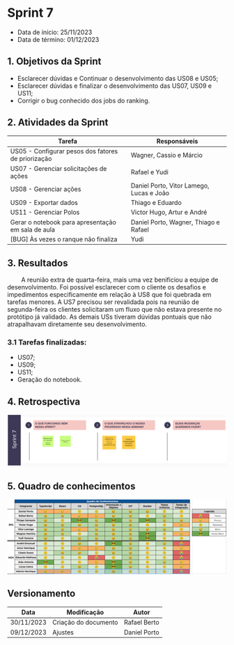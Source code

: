 # Sprint 7

- Data de início: 25/11/2023
- Data de término: 01/12/2023

## 1. Objetivos da Sprint

- Esclarecer dúvidas e Continuar o desenvolvimento das US08 e US05;
- Esclarecer dúvidas e finalizar o desenvolvimento das US07, US09 e US11;
- Corrigir o bug conhecido dos jobs do ranking.

## 2. Atividades da Sprint

| Tarefa | Responsáveis |
|---|---|
|US05 - Configurar pesos dos fatores de priorização| Wagner, Cassio e Márcio |
|US07 - Gerenciar solicitações de ações| Rafael e Yudi |
|US08 - Gerenciar ações| Daniel Porto, Vitor Lamego, Lucas e João|
|US09 - Exportar dados| Thiago e Eduardo |
|US11 - Gerenciar Polos| Victor Hugo, Artur e André|
|Gerar o notebook para apresentação em sala de aula| Daniel Porto, Wagner, Thiago e Rafael|
|[BUG] Às vezes o ranque não finaliza| Yudi |

## 3. Resultados

&emsp;&emsp; A reunião extra de quarta-feira, mais uma vez benificiou a equipe de desenvolvimento. Foi possível esclarecer com o cliente os desafios e impedimentos especificamente em relação à US8 que foi quebrada em tarefas menores. A US7 precisou ser revalidada pois na reunião de segunda-feira os clientes solicitaram um fluxo que não estava presente no protótipo já validado. As demais USs tiveram dúvidas pontuais que não atrapalhavam diretamente seu desenvolvimento.

### 3.1 Tarefas finalizadas:

- US07;
- US09;
- US11;
- Geração do notebook.


## 4. Retrospectiva

![Retrospectiva](../assets/retrospectivas/retrospectiva7.png)

## 5. Quadro de conhecimentos

![Conhecimentos](../assets/quadro-conhecimento/conhecimento7.png)

## Versionamento

| Data | Modificação | Autor |
|---|---|---|
|30/11/2023|Criação do documento| Rafael Berto |
|09/12/2023|Ajustes| Daniel Porto |

